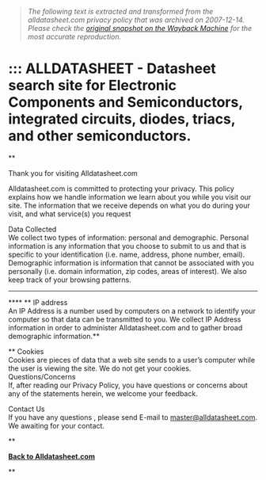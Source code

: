 > *The following text is extracted and transformed from the alldatasheet.com privacy policy that was archived on 2007-12-14. Please check the [original snapshot on the Wayback Machine](https://web.archive.org/web/20071214184719id_/http%3A//www.alldatasheet.com/privacy.html) for the most accurate reproduction.*

# ::: ALLDATASHEET - Datasheet search site for Electronic Components and Semiconductors, integrated circuits, diodes, triacs, and other semiconductors.

**

Thank you for visiting Alldatasheet.com

Alldatasheet.com is committed to protecting your privacy. This policy explains how we handle information we learn about you while you visit our site. The information that we receive depends on what you do during your visit, and what service(s) you request

Data Collected  
We collect two types of information: personal and demographic. Personal information is any information that you choose to submit to us and that is specific to your identification (i.e. name, address, phone number, email). Demographic information is information that cannot be associated with you personally (i.e. domain information, zip codes, areas of interest). We also keep track of your browsing patterns. 

****

**** ** IP address  
An IP Address is a number used by computers on a network to identify your computer so that data can be transmitted to you. We collect IP Address information in order to administer Alldatasheet.com and to gather broad demographic information.**

 ** Cookies  
Cookies are pieces of data that a web site sends to a user’s computer while the user is viewing the site. We do not get your cookies. Questions/Concerns  
If, after reading our Privacy Policy, you have questions or concerns about any of the statements herein, we welcome your feedback. 

Contact Us  
If you have any questions , please send E-mail to [ master@alldatasheet.com](mailto:master@alldatasheet.com). We awaiting for your contact.

**

**[Back to Alldatasheet.com](http://www.alldatasheet.com/)**

**
